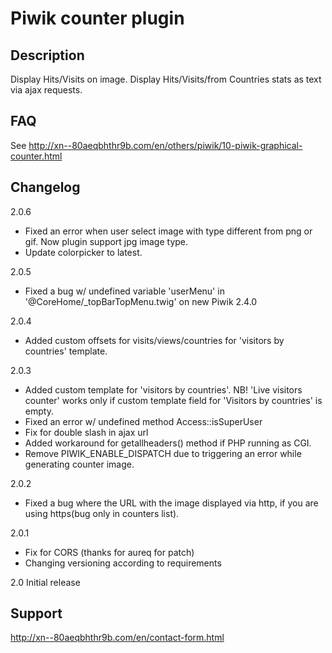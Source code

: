 # Piwik counter plugin

## Description

Display Hits/Visits on image. Display Hits/Visits/from Countries stats as text via ajax requests.

## FAQ

See http://xn--80aeqbhthr9b.com/en/others/piwik/10-piwik-graphical-counter.html

## Changelog
2.0.6
* Fixed an error when user select image with type different from png or gif. Now plugin support jpg image type.
* Update colorpicker to latest.

2.0.5
* Fixed a bug w/ undefined variable 'userMenu' in '@CoreHome/_topBarTopMenu.twig' on new Piwik 2.4.0

2.0.4
* Added custom offsets for visits/views/countries for 'visitors by countries' template.

2.0.3
* Added custom template for 'visitors by countries'. NB! 'Live visitors counter' works only if custom template field for 'Visitors by countries' is empty.
* Fixed an error w/ undefined method Access::isSuperUser
* Fix for double slash in ajax url
* Added workaround for getallheaders() method if PHP running as CGI.
* Remove PIWIK_ENABLE_DISPATCH due to triggering an error while generating counter image.

2.0.2
* Fixed a bug where the URL with the image displayed via http, if you are using https(bug only in counters list).

2.0.1
* Fix for CORS (thanks for aureq for patch)
* Changing versioning according to requirements

2.0 Initial release

## Support

http://xn--80aeqbhthr9b.com/en/contact-form.html